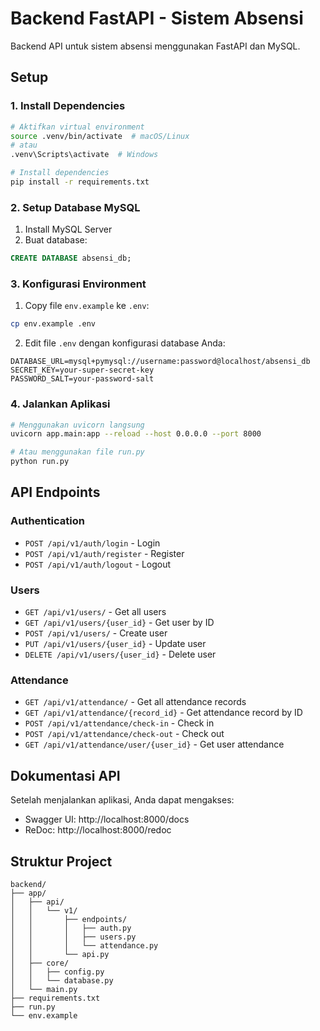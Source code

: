 # Backend FastAPI - Sistem Absensi

Backend API untuk sistem absensi menggunakan FastAPI dan MySQL.

## Setup

### 1. Install Dependencies

```bash
# Aktifkan virtual environment
source .venv/bin/activate  # macOS/Linux
# atau
.venv\Scripts\activate  # Windows

# Install dependencies
pip install -r requirements.txt
```

### 2. Setup Database MySQL

1. Install MySQL Server
2. Buat database:
```sql
CREATE DATABASE absensi_db;
```

### 3. Konfigurasi Environment

1. Copy file `env.example` ke `.env`:
```bash
cp env.example .env
```

2. Edit file `.env` dengan konfigurasi database Anda:
```env
DATABASE_URL=mysql+pymysql://username:password@localhost/absensi_db
SECRET_KEY=your-super-secret-key
PASSWORD_SALT=your-password-salt
```

### 4. Jalankan Aplikasi

```bash
# Menggunakan uvicorn langsung
uvicorn app.main:app --reload --host 0.0.0.0 --port 8000

# Atau menggunakan file run.py
python run.py
```

## API Endpoints

### Authentication
- `POST /api/v1/auth/login` - Login
- `POST /api/v1/auth/register` - Register
- `POST /api/v1/auth/logout` - Logout

### Users
- `GET /api/v1/users/` - Get all users
- `GET /api/v1/users/{user_id}` - Get user by ID
- `POST /api/v1/users/` - Create user
- `PUT /api/v1/users/{user_id}` - Update user
- `DELETE /api/v1/users/{user_id}` - Delete user

### Attendance
- `GET /api/v1/attendance/` - Get all attendance records
- `GET /api/v1/attendance/{record_id}` - Get attendance record by ID
- `POST /api/v1/attendance/check-in` - Check in
- `POST /api/v1/attendance/check-out` - Check out
- `GET /api/v1/attendance/user/{user_id}` - Get user attendance

## Dokumentasi API

Setelah menjalankan aplikasi, Anda dapat mengakses:
- Swagger UI: http://localhost:8000/docs
- ReDoc: http://localhost:8000/redoc

## Struktur Project

```
backend/
├── app/
│   ├── api/
│   │   └── v1/
│   │       ├── endpoints/
│   │       │   ├── auth.py
│   │       │   ├── users.py
│   │       │   └── attendance.py
│   │       └── api.py
│   ├── core/
│   │   ├── config.py
│   │   └── database.py
│   └── main.py
├── requirements.txt
├── run.py
└── env.example
```
